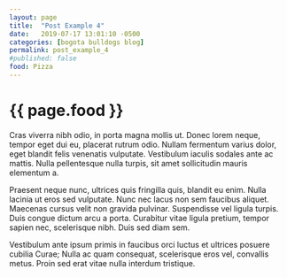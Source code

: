 ```yaml
---
layout: page
title:  "Post Example 4"
date:   2019-07-17 13:01:10 -0500
categories: [bogota bulldogs blog]
permalink: post_example_4
#published: false
food: Pizza
---
```

<h1>{{ page.food }}</h1>

Cras viverra nibh odio, in porta magna mollis ut. Donec lorem neque, tempor eget dui eu, placerat rutrum odio. Nullam fermentum varius dolor, eget blandit felis venenatis vulputate. Vestibulum iaculis sodales ante ac mattis. Nulla pellentesque nulla turpis, sit amet sollicitudin mauris elementum a.

Praesent neque nunc, ultrices quis fringilla quis, blandit eu enim. Nulla lacinia ut eros sed vulputate. Nunc nec lacus non sem faucibus aliquet. Maecenas cursus velit non gravida pulvinar. Suspendisse vel ligula turpis. Duis congue dictum arcu a porta. Curabitur vitae ligula pretium, tempor sapien nec, scelerisque nibh. Duis sed diam sem.

Vestibulum ante ipsum primis in faucibus orci luctus et ultrices posuere cubilia Curae; Nulla ac quam consequat, scelerisque eros vel, convallis metus. Proin sed erat vitae nulla interdum tristique.
